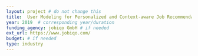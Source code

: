 ```yaml
---
layout: project # do not change this
title: 	User Modeling for Personalized and Context-aware Job Recommendation Systms (concept study) # title of the project
year: 2019	# corresponding year/duration
funding_agency: jobiqo GmbH # if needed
ext_url: https://www.jobiqo.com/
budget: # if needed
type: industry
---
```


